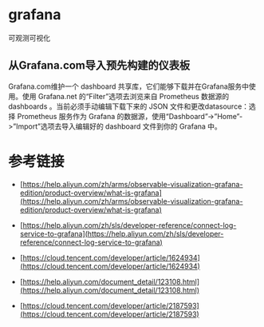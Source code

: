 # grafana

可观测可视化


## 从Grafana.com导入预先构建的仪表板

Grafana.com维护一个 dashboard 共享库，它们能够下载并在Grafana服务中使用。使用 Grafana.net 的“Filter”选项去浏览来自 Prometheus 数据源的 dashboards 。当前必须手动编辑下载下来的 JSON 文件和更改datasource：选择 Prometheus 服务作为 Grafana 的数据源，使用“Dashboard”->”Home”->”Import”选项去导入编辑好的 dashboard 文件到你的 Grafana 中。

# 参考链接

- [https://help.aliyun.com/zh/arms/observable-visualization-grafana-edition/product-overview/what-is-grafana](https://help.aliyun.com/zh/arms/observable-visualization-grafana-edition/product-overview/what-is-grafana)

- [https://help.aliyun.com/zh/sls/developer-reference/connect-log-service-to-grafana](https://help.aliyun.com/zh/sls/developer-reference/connect-log-service-to-grafana)

- [https://cloud.tencent.com/developer/article/1624934](https://cloud.tencent.com/developer/article/1624934)

- [https://help.aliyun.com/document_detail/123108.html](https://help.aliyun.com/document_detail/123108.html)

- [https://cloud.tencent.com/developer/article/2187593](https://cloud.tencent.com/developer/article/2187593)
